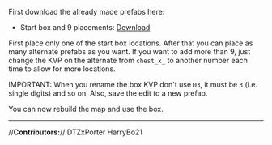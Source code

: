First download the already made prefabs here:

 - Start box and 9 placements: [Download](https://mega.nz/#!IAQHUDIC!xLLfl8RC1GLdReUNh4AHDDoEaGygDt1ChT5iDBUJbpo)

First place only one of the start box locations. After that you can place as many alternate prefabs as you want. If you want to add more than 9, just change the KVP on the alternate from `chest_x_` to another number each time to allow for more locations.

IMPORTANT: When you rename the box KVP don't use `03`, it must be `3` (i.e. single digits) and so on. Also, save the edit to a new prefab.
 
You can now rebuild the map and use the box.

---

//**Contributors:**//
DTZxPorter
HarryBo21